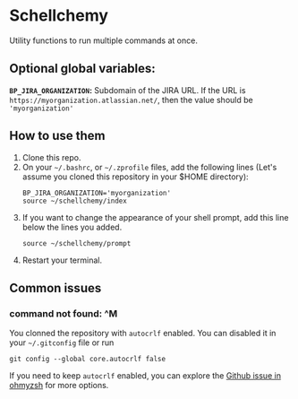 # Schellchemy

Utility functions to run multiple commands at once. 

## Optional global variables:
**`BP_JIRA_ORGANIZATION`:** Subdomain of the JIRA URL. If the URL is `https://myorganization.atlassian.net/`, then the value should be `'myorganization'`

## How to use them
1. Clone this repo.
2. On your `~/.bashrc`, or `~/.zprofile` files, add the following lines (Let's assume you cloned this repository in your $HOME directory):
    ```
    BP_JIRA_ORGANIZATION='myorganization'
    source ~/schellchemy/index
    ```
3. If you want to change the appearance of your shell prompt, add this line below the lines you added.
    ```
    source ~/schellchemy/prompt
    ```
3. Restart your terminal.

## Common issues
### command not found: ^M
You clonned the repository with `autocrlf` enabled. You can disabled it in your `~/.gitconfig` file or run
```
git config --global core.autocrlf false
```
If you need to keep `autocrlf` enabled, you can explore the [Github issue in ohmyzsh](https://github.com/ohmyzsh/ohmyzsh/issues/1363) for more options.